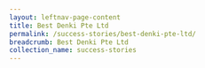 ```yaml
---
layout: leftnav-page-content
title: Best Denki Pte Ltd
permalink: /success-stories/best-denki-pte-ltd/
breadcrumb: Best Denki Pte Ltd
collection_name: success-stories
---
```

